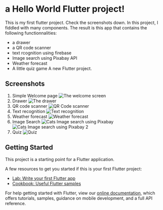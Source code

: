 # a Hello World Flutter project!

This is my first flutter project. Check the screenshots down. In this project, I fiddled with many components. The result is this app that contains the following functionnalities:

- a drawer
- a QR code scanner
- text rcognition using firebase
- Image search using Pixabay API
- Weather forecast
- A little quiz game
  A new Flutter project.

## Screenshots

1. Simple Welcome page
   ![The welcome screen](./assets/screenshots/welcome.jpg)
2. Drawer
   ![The drawer](./assets/screenshots/drawer.jpg)
3. QR code scanner
   ![QR Code scanner](./assets/screenshots/qr_code_scanner.jpg)
4. Text recognition
   ![Text recognition](./assets/screenshots/text_recognition.png)
5. Weather forecast
   ![Weather forecast](./assets/screenshots/weather.png)
6. Image Search
   ![Cats Image search using Pixabay](./assets/screenshots/Gallery.png)
   ![Cats Image search using Pixabay 2](./assets/screenshots/Gallery2.jpg)
7. Quiz
   ![Quiz](./assets/screenshots/quiz.png)

## Getting Started

This project is a starting point for a Flutter application.

A few resources to get you started if this is your first Flutter project:

- [Lab: Write your first Flutter app](https://flutter.dev/docs/get-started/codelab)
- [Cookbook: Useful Flutter samples](https://flutter.dev/docs/cookbook)

For help getting started with Flutter, view our
[online documentation](https://flutter.dev/docs), which offers tutorials,
samples, guidance on mobile development, and a full API reference.
